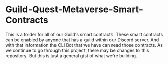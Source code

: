 # Guild-Quest-Metaverse-Smart-Contracts
This is a folder for all of our Guild's smart contracts. These smart contracts can be enabled by anyone that has a guild within our Discord server. And with that information the CLI Bot that we have can read those contracts. As we continue to go through this project, there may be changes to this repository. But this is just a general gist of what we're building. 
